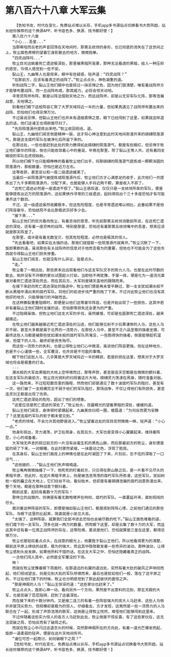 # 第八百六十八章 大军云集
        【告知书友，时代在变化，免费站点难以长存，手机app多书源站点切换看书大势所趋，站长给你推荐的这个换源APP，听书音色多、换源、找书都好使！】
       第八百六十八章
       “小心...吾皇...”
       当那嘶哑而古老的声音回荡在天地间时，那第五统领的身形，也已彻底的消失在了这世间之上，牧尘面色肃穆的望着它身影散去的地方，微微抱拳。
       “四灵战阵吗...”
       牧尘目光远眺着死亡遗迹极深处，那里被黑暗所笼罩，那种无法看透的黑暗，给人一种压抑的感觉，令得人感觉到一些不安。
       裂山王，九幽等人也是掠来，眼中有些疑惑，轻声道：“四灵战阵？”
       “在那前方，应该有着真正的战阵了。”牧尘点点头，神色凝重的道。
       听到战阵二字，裂山王他们眼中也是掠过一抹忌惮之色，因为他们很清楚，唯有着战阵师方才能够布置战阵，而一旦战阵布成，那其威力，必将会惊天动地。
       寻常灵阵师布阵，都是以阵法借助天地之力，而这战阵师，却是以无穷军队化阵，那等浩瀚战意，天地惧之。
       别看他们眼下这般阵容汇聚了大罗天域将近一半的力量，但如果真遇见了战阵师布置出来的战阵，恐怕他们也得忌惮万分。
       不过虽说忌惮，但裂山王他们也并未有退缩畏惧之意，眼下已经闯到了这里，如果就这样退去的话，他们这诸王也得颜面尽扫了。
       “先将陨落源丹提炼出来吧。”牧尘收回视线，道。
       裂山王，九幽他们闻言倒是精神一振，这才将心神注意到此时天地间弥漫开来的磅礴陨落源气，那是这支腐朽军队在被净化后所留下来的。
       在那远处，一些也是赶到此处的势力瞧得如此磅礴的陨落源气，都是有些眼红，但忌惮于牧尘他们豪华的阵容，倒也只能收敛着心中的垂涎，毕竟在那里，除了裂山王等人外，还有着四支精锐的军队在虎视眈眈。
       所以他们眼下也只能眼睁睁的看着牧尘他们出手，将那磅礴的陨落源气提炼成一颗颗浑圆的陨落源丹，那般数量，恐怕已是近万左右。
       这等收获，甚至足以和一座二级遗迹媲美了。
       当最后一丝陨落源气被提炼成陨落源丹后，牧尘他们方才心满意足的收手，此次他们一共提炼出了九千多颗陨落源丹，分配下来，也是能够人手将近两千颗，算是收入不菲了。
       “这死亡遗迹必然是一座遗迹不假了。”裂山王感叹道，仅仅只是一支统领所率的军队，便是能够提炼出近万的陨落源丹，这如果换作寻常的三级遗迹，起码得找出个三十多座恐怕才有可能凑齐这个数目。
       不过，这一级遗迹虽然收藏极丰，但这危险程度，也是寻常遗迹难以相比，此番如果不是他们阵容豪华，恐怕结局不会比那极武宗好多少去。
       “接下来...”
       裂山王他们的目光看向牧尘，有着咨询的意思，听先前那第五统领消散前所说，在这死亡遗迹的深处，还有着一座恐怖的战阵，特别是那里，恐怕还有着那第五统领嘴中的吾皇，想来应该就是那天阵皇了。
       在那里，或许是有着无数宝贝，但其危险程度，必然也是极其的惊人。
       “先去看看吧，如果实在太强的话，那我们就猎取一些陨落源丹就离开。”牧尘沉默了一下，旋即果断的道，虽说那些有关战阵师的信息对于他而言极为的重要，但他也不可能会为了这些东西就令得裂山王他们损失惨重。
       裂山王他们闻言，也就没有什么异议，皆是点头。
       “走。”
       牧尘看了一眼远处，那些原本远远观看他们与这支军队交手的势力人马，也是在此时尽数的散去，倒并没有不开眼的家伙试图趁火打劫，当即他不再犹豫，手掌一挥，便是化为一道流光直接对着死亡遗迹深处而去，而在其后方，大军则是铺天盖地的跟随而来。
       在接下来赶向死亡遗迹深处的路途中，牧尘他们便是再未曾平静过，那一支支犹如潮水般不断从黑暗中涌出来的腐朽军队，将他们的前进步伐严重的拖了下来，不过对此牧尘他们也没有其他好的地方，只能够强行的冲破而去。
       在这种撕裂重重阻碍时，即便是以他们这等豪华阵容，也是开始出现了一些损伤，这其中若非有着裂山王他们随时支援的话，恐怕那等损失还会更为的严重。
       不过阻碍虽强，但牧尘他们这支大军的步伐，虽然缓慢，可却是在距那死亡遗迹深处，越来越接近。
       在牧尘他们越来越接近死亡遗迹深处的沿途，他们能够见到不少后果凄惨的人马，这些人马并不弱，甚至大多都是属于北界的一流势力，在那些人马中，甚至不乏六品至尊的强者坐镇，可最终这些人马都是被那些犹如潮水般的腐朽军队所淹没，一些跑得快的强者，倒是能够趁机溜掉，但麾下的人马，最终却是丧失殆尽。
       而这些一流势力的失利，也是让得牧尘他们心中微凛，虽说他们阵容更强，但在这种地方，若是不小心谨慎一些，全军覆没，也并非是不可能的事情。
       眼下他们这批人马，几乎算是大罗天域将近一半的精锐，若是折损在这里，想来对于大罗天域也将会是极重的打击。
       ...
       潮水般的大军自黑暗的大地上空呼啸而过，那等声势，甚至是连天空都是在微微的颤抖着，在这支军队的最前方，牧尘目光锐利的扫视着这片大地，磅礴灵力荡漾在周身，随时准备对敌。
       这一路而来，不过短短数百里的路程，然而他们却是遇见了数十波腐朽军队的阻拦，甚至有一次，他们被了一支规模完全不弱于他们的军队阻拦，那场战争，不仅让得他们有所损失，甚至连灵剑王都是出现了伤势。
       这死亡遗迹深处的危险，超出了他们的想象。
       “这里应该是死亡遗迹的深处了。”牧尘抬头，目露精光的望着黑暗的深处，缓缓的道。
       裂山王他们闻言，身体顿时紧绷起来，九幽美目扫视一圈，蹙眉道：“为何反而更为安静了？这里连腐朽军队的影子都未曾见到。”
       “老虎的领域，不会允许其他野兽进入。”牧尘望着远处的双目突然微微一眯，轻声道：“小心一点。”
       他身形掠出，灵力涌荡，护卫在周身，在其后方，大军也是变得小心翼翼起来，维持着阵型，小心的戒备着。
       大军悄无声息的掠过前方的一片没有丝毫生机的黑色山脉，而后那最前方的牧尘，身形便是猛的顿了下来，一对眼瞳，在此时骤然紧缩，一抹震动之色，浮现了脸庞。
       在其身后，裂山王他们面庞上的神情也是在此时凝固了下来，片刻后，忍不住的深吸了一口凉气...
       “这他娘的...”裂山王他们失声喃喃道。
       牧尘嘴角微微抽搐了一下，他死死的盯着前方，只见得在那山脉之后，是一片看不见尽头的黑暗平原，但此时，在这片黑暗平原上，则是被浩浩荡荡的腐朽军队所弥漫，这些军队，犹如树桩一般的矗立在大地上，它们纹丝不动，看似枯木，但却是有着磅礴浩瀚的腐朽战意弥漫出来，整个天地，都是在那种战意下颤抖着。
       眼前这里，起码有着数十万的军队！
       那林立的战旗内，仿佛是有着无数咆哮声在响彻，腐朽的军队，一直蔓延开来，直到视线的尽头。
       面对着这种阵容的军队，即便是强如裂山王他们，都是感到阵阵心悸，之前他们遇见的那些军队，与眼下这里的比起来，简直就是小巫见大巫。
       “太强了，这种阵容，就算我们全部冲进去恐怕也会被尽数的吃下。”裂山王面色难看的道，他们麾下的一支军队，顶多也就一两万的数量，然而眼下这里，却是云集了数十万的大军，而且这其中还有着一位真正战阵师的存在，这等险境，莫说是他们，恐怕就算是三皇在这里，都得忌惮万分。
       牧尘也是轻叹着点点头，在战意的眼光上，他要胜于裂山王他们，所以他看得更为的清楚，眼前这平原上缭绕的战意，极为的强大，而且其中隐隐散发着一些奇异的波动，那种波动，让得牧尘感到头皮发麻，如果他所料不错的话，在这支大军之中，恐怕还隐藏着真正的战阵。
       一旦他们闯入其中，必然是全军覆没的下场。
       咻！
       而就在牧尘犹豫着眼下局面时，在那遥远的右翼的遥远处，突然有着大批的破风之声响彻而起，他们视线望去，则是见到大批的军队呼啸而来，最后也是犹如他们一般，落在了这平原之外，不过在他们落下的时候，牧尘也分明感觉到了那此起彼伏的震惊之声。
       “那是神阁的人马！”裂山王惊讶的道：“这些家伙也赶来了。”
       牧尘点点头，旋即心神一动，看向另外一个方向，果然是不出意料的见到，那玄天殿的大军，也是突破了层层阻碍，赶到了这最深处。
       而在接下来的十数分钟内，又是接二连三的有着一些阵容强大的庞大人马赶来，这些人马倒并非是顶尖势力，但规模却是极为的惊人，仔细看去，方才发现，这竟然是一些一流势力的人马联合在了一起，形成了声势浩荡的联军，这倒是让得牧尘恍然，难怪他们能够闯到这里来。
       不过伴随着这些实力惊人的各方人马赶到此处，牧尘倒是不惊反喜，有了这些家伙在，这无法突破之局，恐怕反而有了破局之机。
       而就在牧尘心中闪过这道念头的时候，突然那神阁所在的方向处，有着一道光芒爆发而起，旋即一道柔弱的轻声，便是在这片天地间传开。
       “诸位可否一起商讨，如何破眼下之局？”
       【告知书友，时代在变化，免费站点难以长存，手机app多书源站点切换看书大势所趋，站长给你推荐的这个换源APP，听书音色多、换源、找书都好使！】